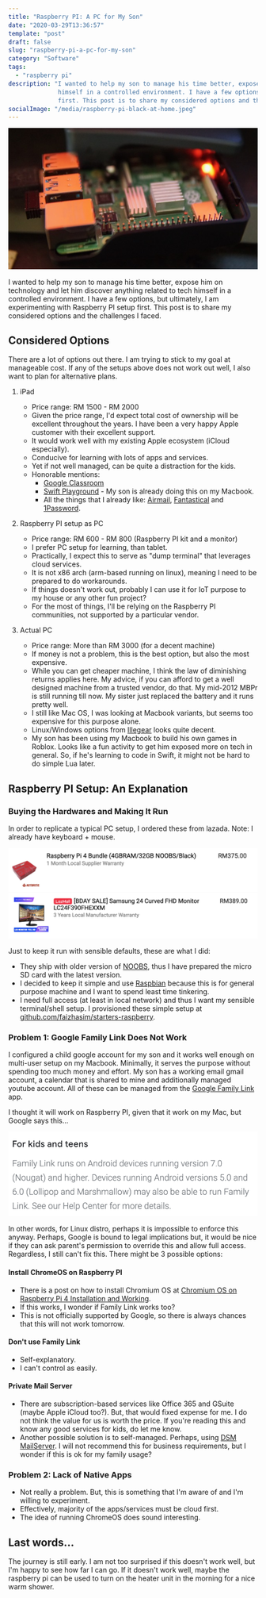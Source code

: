 ```yaml
---
title: "Raspberry PI: A PC for My Son"
date: "2020-03-29T13:36:57"
template: "post"
draft: false
slug: "raspberry-pi-a-pc-for-my-son"
category: "Software"
tags:
  - "raspberry pi"
description: "I wanted to help my son to manage his time better, expose him on technology and let him discover anything related to tech
              himself in a controlled environment. I have a few options, but ultimately, I am experimenting with Raspberry PI setup
              first. This post is to share my considered options and the challenges I faced."
socialImage: "/media/raspberry-pi-black-at-home.jpeg"
---
```


![Raspberry PI Black at Home](/media/raspberry-pi-black-at-home.jpeg)

I wanted to help my son to manage his time better, expose him on technology and let him discover anything related to tech
himself in a controlled environment. I have a few options, but ultimately, I am experimenting with Raspberry PI setup
first. This post is to share my considered options and the challenges I faced. 

## Considered Options

There are a lot of options out there. I am trying to stick to my goal at manageable cost. If any of the setups above
does not work out well, I also want to plan for alternative plans.

1. iPad
    - Price range: RM 1500 - RM 2000
    - Given the price range, I'd expect total cost of ownership will be excellent throughout the years. I have been a
      very happy Apple customer with their excellent support.
    - It would work well with my existing Apple ecosystem (iCloud especially).
    - Conducive for learning with lots of apps and services.
    - Yet if not well managed, can be quite a distraction for the kids.
    - Honorable mentions:
        - [Google Classroom](https://apps.apple.com/us/app/google-classroom/id924620788)
        - [Swift Playground](https://www.apple.com/swift/playgrounds/) - My son is already doing this on my Macbook.
        - All the things that I already like: [Airmail](https://airmailapp.com/), [Fantastical](https://flexibits.com/fantastical) and [1Password](https://1password.com/). 
    
2. Raspberry PI setup as PC
    - Price range: RM 600 - RM 800 (Raspberry PI kit and a monitor) 
    - I prefer PC setup for learning, than tablet.
    - Practically, I expect this to serve as "dump terminal" that leverages cloud services. 
    - It is not x86 arch (arm-based running on linux), meaning I need to be prepared to do workarounds.
    - If things doesn't work out, probably I can use it for IoT purpose to my house or any other fun project?
    - For the most of things, I'll be relying on the Raspberry PI communities, not supported by a particular vendor.
    
3. Actual PC
    - Price range: More than RM 3000 (for a decent machine)
    - If money is not a problem, this is the best option, but also the most expensive.
    - While you can get cheaper machine, I think the law of diminishing returns applies here. My advice, if you can
      afford to get a well designed machine from a trusted vendor, do that. My mid-2012 MBPr is still running till now.
      My sister just replaced the battery and it runs pretty well. 
    - I still like Mac OS, I was looking at Macbook variants, but seems too expensive for this purpose alone.
    - Linux/Windows options from [Illegear](https://www.illegear.com/) looks quite decent.
    - My son has been using my Macbook to build his own games in Roblox. Looks like a fun activity to get him exposed
      more on tech in general. So, if he's learning to code in Swift, it might not be hard to do simple Lua later.

## Raspberry PI Setup: An Explanation

### Buying the Hardwares and Making It Run

In order to replicate a typical PC setup, I ordered these from lazada. Note: I already have keyboard + mouse.

![](/media/raspberry-pi-kit.png)
![](/media/samsung-monitor-24inch.png)

Just to keep it run with sensible defaults, these are what I did:

- They ship with older version of [NOOBS](https://www.raspberrypi.org/downloads/noobs/), thus I have prepared the
  micro SD card with the latest version.
- I decided to keep it simple and use [Raspbian](https://www.raspberrypi.org/documentation/raspbian/) because this is 
  for general purpose machine and I want to spend least time tinkering.
- I need full access (at least in local network) and thus I want my sensible terminal/shell setup. I provisioned these
  simple setup at [github.com/faizhasim/starters-raspberry](https://github.com/faizhasim/starters-raspberry).

### Problem 1: Google Family Link Does Not Work

I configured a child google account for my son and it works well enough on multi-user setup on my Macbook. Minimally, it
serves the purpose without spending too much money and effort. My son has a working email gmail account, a calendar that
is shared to mine and additionally managed youtube account. All of these can be managed from the
[Google Family Link](https://apps.apple.com/us/app/google-family-link-for-parents/id1150085200) app.

I thought it will work on Raspberry PI, given that it work on my Mac, but Google says this...

![](/media/family-link-restriction.png) 

In other words, for Linux distro, perhaps it is impossible to enforce this anyway. Perhaps, Google is bound to legal
implications but, it would be nice if they can ask parent's permission to override this and allow full access. Regardless,
I still can't fix this. There might be 3 possible options:

#### Install ChromeOS on Raspberry PI

- There is a post on how to install Chromium OS at [Chromium OS on Raspberry Pi 4 Installation and Working](https://pcmac.biz/chromium-os-on-raspberry-pi-4/).
- If this works, I wonder if Family Link works too?
- This is not officially supported by Google, so there is always chances that this will not work tomorrow.

#### Don't use Family Link

- Self-explanatory.
- I can't control as easily.

#### Private Mail Server

- There are subscription-based services like Office 365 and GSuite (maybe Apple iCloud too?). But, that would
  fixed expense for me. I do not think the value for us is worth the price. If you're reading this and know any good
  services for kids, do let me know. 
- Another possible solution is to self-managed. Perhaps, using [DSM MailServer](https://www.synology.com/en-my/dsm/packages/MailServer).
  I will not recommend this for business requirements, but I wonder if this is ok for my family usage?
  
### Problem 2: Lack of Native Apps

- Not really a problem. But, this is something that I'm aware of and I'm willing to experiment.
- Effectively, majority of the apps/services must be cloud first.
- The idea of running ChromeOS does sound interesting.

## Last words...

The journey is still early. I am not too surprised if this doesn't work well, but I'm happy to see how far I can go.
If it doesn't work well, maybe the raspberry pi can be used to turn on the heater unit in the morning for a nice warm shower.  


